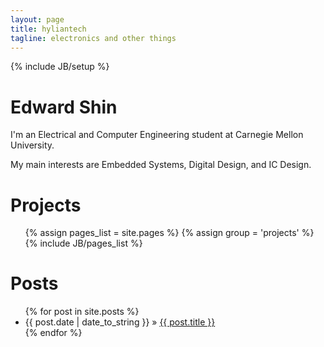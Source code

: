```yaml
---
layout: page
title: hyliantech
tagline: electronics and other things
---
```

{% include JB/setup %}

Edward Shin
===========


I'm an Electrical and Computer Engineering student at Carnegie Mellon University.

My main interests are Embedded Systems, Digital Design, and IC Design.

Projects
========

<ul>
    {% assign pages_list = site.pages %}
    {% assign group = 'projects' %}
    {% include JB/pages_list %}
</ul>

Posts
=====

<ul class="posts">
  {% for post in site.posts %}
      <li><span>{{ post.date | date_to_string }}</span> &raquo; <a href="{{ BASE_PATH }}{{ post.url }}">{{ post.title }}</a></li>
        {% endfor %}
        </ul>
